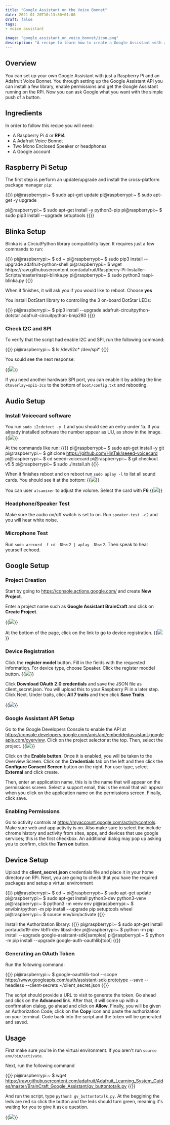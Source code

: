 ```yaml
---
title: "Google Assistant on the Voice Bonnet"
date: 2021-01-20T10:13:30+01:00
draft: false
tags: 
- voice assistant

image: "google_assistant_on_voice_bonnet/icon.png"
description: "A recipe to learn how to create a Google Assistant with a Raspberry Pi 4 and Adafruit Voice Bonnet."
---
```


## Overview
You can set up your own Google Assistant with just a Raspberry Pi and an Adafruit Voice Bonnet. You through setting up the Google Assistant API you can install a few library, enable permissions and get the Google Assistant running on the RPi. Now you can ask Google what you want with the simple push of a button.

## Ingredients

In order to follow this recipe you will need:

- A Raspberry Pi 4 or **RPi4**
- A Adafruit Voice Bonnet 
- Two Mono Enclosed Speaker or headphones
- A Google account

## Raspberry Pi Setup
The first step is perform an update/upgrade and install the cross-platform package manager `pip`:

{{<shell>}}
pi@raspberrypi:~ $ sudo apt-get update
pi@raspberrypi:~ $ sudo apt-get -y upgrade

pi@raspberrypi:~ $ sudo apt-get install -y python3-pip
pi@raspberrypi:~ $ sudo pip3 install --upgrade setuptools
{{</shell>}}

## Blinka Setup

Blinka is a CirciutPython library compatibility layer. It requires just a few commands to run:

{{<shell>}}
pi@raspberrypi:~ $ cd ~
pi@raspberrypi:~ $ sudo pip3 install --upgrade adafruit-python-shell
pi@raspberrypi:~ $ wget hhtps://raw.githubusercontent.com/adafruit/Raspberry-Pi-Installer-Scripts/master/raspi-blinka.py
pi@raspberrypi:~ $ sudo python3 raspi-blinka.py
{{</shell>}}

When it finishes, it will ask you if you would like to reboot. Choose **yes**

You install DotStart library to controlling the 3 on-board DotStar LEDs:

{{<shell>}}
pi@raspberrypi:~ $ pip3 install --upgrade adafruit-circuitpython-dotstar adafruit-circuitpython-bmp280
{{</shell>}}

### Check I2C and SPI

To verify that the script had enable I2C and SPI, run the following command: 

{{<shell>}}
pi@raspberrypi:~ $ ls /dev/i2c* /dev/spi*
{{</shell>}}

You sould see the next response: 

{{<image src="check_i2c_spi.png">}}

If you need another hardware SPI port, you can enable it by adding the line `dtoverlay=spi1-3cs` to the bottom of `boot/config.txt` and rebooting. 

## Audio Setup

### Install Voicecard software
You run `sudo i2cdetect -y 1` and you should see an entry under 1a. If you already installed software the number appear as UU, as show in the image.
{{<image src="voicecard.png">}}  

At the commands like run: 
{{<shell>}}
pi@raspberrypi:~ $ sudo apt-get install -y git
pi@raspberrypi:~ $ git clone https://github.com/HinTak/seeed-voicecard
pi@raspberrypi:~ $ cd seeed-voicecard
pi@raspberrypi:~ $ git checkout v5.5
pi@raspberrypi:~ $ sudo ./install.sh
{{</shell>}}

When it finishes reboot and on reboot run `sudo aplay -l` to list all sound cards. You should see it at the bottom:
{{<image src="list_sound_cards.png">}}

You can user `alsamixer` to adjust the volume. Select the card with **F6**
{{<image src="alsamixer.png">}}
 
### Headphone/Speaker Test
Make sure the audio on/off switch is set to on. Run `speaker-test -c2` and you will hear white noise. 

### Microphone Test
Run `sudo arecord -f cd -Dhw:2 | aplay -Dhw:2`. Then speak to hear yourself echoed. 

## Google Setup
### Project Creation
Start by going to https://console.actions.google.com/ and create **New Project**.

Enter a project name such as **Google Assistant BrainCraft** and click on **Create Project**.

{{<image src="create_project.png">}}

At the bottom of the page, click on the link to go to device registration.
{{<image src="device_registration.png">}}

### Device Registration
Click the **register model** button. Fill in the fields with the requested information. For device type, choose Speaker. Click the register moddel button.
{{<image src="register_model.png">}}

Click **Download OAuth 2.0 credentials** and save the JSON file as client_secret.json. You will upload this to your Raspberry Pi in a later step. Click Next. Under traits, click **All 7 traits** and then click **Save Traits**.

{{<image src="traits.png">}}

### Google Assistant API Setup
Go to the Google Developers Console to enable the API at https://console.developers.google.com/apis/api/embeddedassistant.googleapis.com/overview. Click on the project selector at the top. Then, select the project. 
{{<image src="api_project.png">}}

Click on the **Enable button**. Once it is enabled, you will be taken to the Overview Screen. Click on the **Credentials** tab on the left and then click the **Configure Consent Screen** button on the right. For user type, select **External** and click create. 

Then, enter an application name, this is is the name that will appear on the permissions screen. Select a support email, this is the email that will appear when you click on the application name on the permissions screen. Finally, click save.

### Enabling Permissions
Go to activity controls at https://myaccount.google.com/activitycontrols. Make sure web and app activity is on. Also make sure to select the include chrome history and activity from sites, apps, and devices that use google services; this is the first checkbox. An additional dialog may pop up asking you to confirm, click the **Turn on** button.


## Device Setup 
Upload the **client_secret.json** credentials file and place it in your home directory on RPi. Next, you are going to check that you have the required packages and setup a virtual environment

{{<shell>}}
pi@raspberrypi:~ $ cd ~
pi@raspberrypi:~ $ sudo apt-get update
pi@raspberrypi:~ $ sudo apt-get install python3-dev python3-venv
pi@raspberrypi:~ $ python3 -m venv env
pi@raspberrypi:~ $ env/bin/python -m pip install --upgrade pip setuptools wheel
pi@raspberrypi:~ $ source env/bin/activate
{{</shell>}}

Install the Authorization library:
{{<shell>}}
pi@raspberrypi:~ $ sudo apt-get install portaudio19-dev libffi-dev libssl-dev
pi@raspberrypi:~ $ python -m pip install --upgrade google-assistant-sdk[samples]
pi@raspberrypi:~ $ python -m pip install --upgrade google-auth-oauthlib[tool]
{{</shell>}}

### Generating an OAuth Token
Run the following command: 

{{<shell>}}
pi@raspberrypi:~ $ google-oauthlib-tool --scope https://www.googleapis.com/auth/assistant-sdk-prototype --save --headless --client-secrets ~/client_secret.json
{{</shell>}}

The script should provide a URL to visit to generate the token. Go ahead and click on the **Advanced** link. After that, it will come up with a confirmation dialog, go ahead and click on **Allow**. Finally, you will be given an Authorization Code; click on the **Copy** icon and paste the authorization on your terminal. Code back into the script and the token will be generated and saved. 

## Usage
First make sure you're in the virtual environment. If you aren't run `source env/bin/activate`.

Next, run the following command

{{<shell>}}
pi@raspberrypi:~ $ wget https://raw.githubusercontent.com/adafruit/Adafruit_Learning_System_Guides/master/BrainCraft_Google_Assistant/gv_buttontotalk.py
{{</shell>}}

And run the script, type `python3 gv_buttontotalk.py`. At the beggining the leds are red so click the button and the leds should turn green, meaning it's waiting for you to give it ask a question.

{{<image src="usage.png">}}